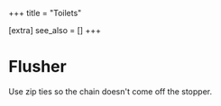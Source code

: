 +++
title = "Toilets"

[extra]
see_also = []
+++

# Flusher
Use zip ties so the chain doesn't come off the stopper.

